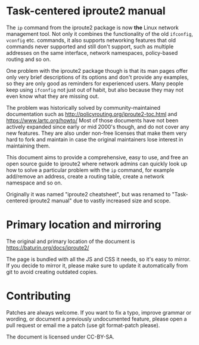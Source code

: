 Task-centered iproute2 manual
=============================

The `ip` command from the iproute2 package is now **the** Linux network management tool.
Not only it combines the functionality of the old `ifconfig`, `vconfig` etc. commands,
it also supports networking features that old commands never supported and still
don't support, such as multiple addresses on the same interface, network namespaces,
policy-based routing and so on.

One problem with the iproute2 package though is that its man pages offer only very brief
descriptions of its options and don't provide any examples, so they are only good as reminders
for experienced users. Many people keep using `ifconfig` not just out of habit, but also because
they may not even know what they are missing out.

The problem was historically solved by community-maintained documentation such as
http://policyrouting.org/iproute2-toc.html and https://www.lartc.org/howto/
Most of those documents have not been actively expanded since early or mid 2000's though,
and do not cover any new features. They are also under non-free licenses that make
them very hard to fork and maintain in case the original maintainers lose interest
in maintaining them.

This document aims to provide a comprehensive, easy to use, and free an open source
guide to iproute2 where network admins can quickly look up how to solve a particular
problem with the `ip` command, for example add/remove an address, create a routing table,
create a network namespace and so on.

Originally it was named "iproute2 cheatsheet", but was renamed to "Task-centered iproute2 manual"
due to vastly increased size and scope.


# Primary location and mirroring

The original and primary location of the document is https://baturin.org/docs/iproute2/

The page is bundled with all the JS and CSS it needs, so it's easy to mirror.
If you decide to mirror it, please make sure to update it automatically from git to avoid
creating outdated copies.

# Contributing

Patches are always welcome. If you want to fix a typo, improve grammar or wording,
or document a previously undocumented feature, please open a pull request or email me
a patch (use git format-patch please).

The document is licensed under CC-BY-SA.
